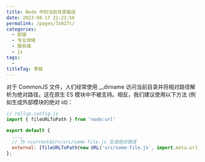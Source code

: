 ```yaml
---
title: Node 中的当前目录路径
date: 2023-08-17 22:21:56
permalink: /pages/7a927c/
categories: 
  - 前端
  - 专业领域
  - 服务端
  - js
tags: 
  - 
titleTag: 草稿
---
```


对于 CommonJS 文件，人们经常使用 __dirname 访问当前目录并将相对路径解析为绝对路径。这在原生 ES 模块中不被支持。相反，我们建议使用以下方法 (例如生成外部模块的绝对 id)：
```js
// rollup.config.js
import { fileURLToPath } from 'node:url'

export default {
  ...,
  // 为 <currentdir>/src/some-file.js 生成绝对路径
  external: [fileURLToPath(new URL('src/some-file.js', import.meta.url))]
};
```
